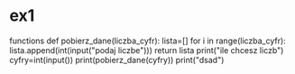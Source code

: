 # ex1
functions
def pobierz_dane(liczba_cyfr):
    lista=[]
    for i in range(liczba_cyfr):
        lista.append(int(input("podaj liczbe")))
    return lista
print("ile chcesz liczb")
cyfry=int(input())
print(pobierz_dane(cyfry))
print("dsad")

